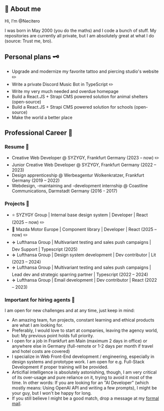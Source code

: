 ## 👋 About me

Hi, I’m @Necitero

I was born in May 2000 (you do the maths) and I code a bunch of stuff. My repositories are currently all private, but I am absolutely great at what I do (source: Trust me, bro).

## Personal plans 🗝️

- Upgrade and modernize my favorite tattoo and piercing studio's website ✏️
- Write a private Discord Music Bot in TypeScript ✏️
- Write my very much needed and overdue homepage
- Build a React.JS + Strapi CMS powered solution for animal shelters (open-source) 
- Build a React.JS + Strapi CMS powered solution for schools (open-source)
- Make the world a better place

## Professional Career 💼

### Resume 📄

- Creative Web Developer @ SYZYGY, Frankfurt Germany (2023 – now) ✏️
- Junior Creative Web Developer @ SYZYGY, Frankfurt Germany (2022 – 2023)
- Design apprenticeship @ Werbeagentur Wolkenkratzer, Frankfurt Germany (2019 – 2022)
- Webdesign, -maintaining and -development internship @ Coastline Communications, Darmstadt Germany (2016 - 2017)

### Projects 🔨

- ⭐ SYZYGY Group | Internal base design system | Developer | React (2025 – now) ✏️
- 🚙 Mazda Motor Europe | Component library | Developer | React (2025 – now) ✏️
- ✈️ Lufthansa Group | Multivariant testing and sales push campaigns | Dev Support | Typescript (2025)
- ✈️ Lufthansa Group | Design system development | Dev contributor | Lit (2023 – 2024)
- ✈️ Lufthansa Group | Multivariant testing and sales push campaigns | Lead dev and strategic sparring partner | Typescript (2022 – 2024)
- ✈️ Lufthansa Group | Email development | Dev contributor | React (2022 – 2023)

### Important for hiring agents 🔎

I am open for new challenges and at any time, just keep in mind:

- An amazing team, fun projects, constant learning and ethical products are what I am looking for.
- Preferably, I would love to start at companies, leaving the agency world, but: My previous point holds full priority.
- I open for a job in Frankfurt am Main (maximum 2 days in office) or anywhere else in Germany (full-remote or 1-2 days per month if travel and hotel costs are covered)
- I specialize in Web Front-End development / engineering, especially in design systems and prototype work. I am open for e.g. Full-Stack Development if proper training will be provided.
- Articifial intelligence is absolutely astonishing, though, I am very critical of its over-usage and pure reliance on it, trying to avoid it most of the time. In other words: If you are looking for an "AI Developer" (which mostly means: Using OpenAI API and writing a few prompts), I might be your guy, but I won't be happy for long.
- If you still believe I might be a good match, drop a message at my [formal mail](mailto:nico.borst@gmx.de).

<!---
Necitero/Necitero is a ✨ special ✨ repository because its `README.md` (this file) appears on your GitHub profile.
You can click the Preview link to take a look at your changes.
--->
